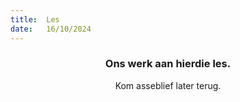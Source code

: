 ```yaml
---
title:  Les
date:   16/10/2024
---
```


### <center>Ons werk aan hierdie les.</center>
<center>Kom asseblief later terug.</center>